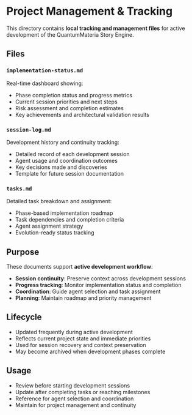 # Project Management & Tracking

This directory contains **local tracking and management files** for active development of the QuantumMateria Story Engine.

## Files

### `implementation-status.md`
Real-time dashboard showing:
- Phase completion status and progress metrics
- Current session priorities and next steps
- Risk assessment and completion estimates
- Key achievements and architectural validation results

### `session-log.md`
Development history and continuity tracking:
- Detailed record of each development session
- Agent usage and coordination outcomes
- Key decisions made and discoveries
- Template for future session documentation

### `tasks.md`
Detailed task breakdown and assignment:
- Phase-based implementation roadmap
- Task dependencies and completion criteria
- Agent assignment strategy
- Evolution-ready status tracking

## Purpose

These documents support **active development workflow**:
- **Session continuity**: Preserve context across development sessions
- **Progress tracking**: Monitor implementation status and completion
- **Coordination**: Guide agent selection and task assignment
- **Planning**: Maintain roadmap and priority management

## Lifecycle

- Updated frequently during active development
- Reflects current project state and immediate priorities
- Used for session recovery and context preservation
- May become archived when development phases complete

## Usage

- Review before starting development sessions
- Update after completing tasks or reaching milestones
- Reference for agent selection and coordination
- Maintain for project management and continuity